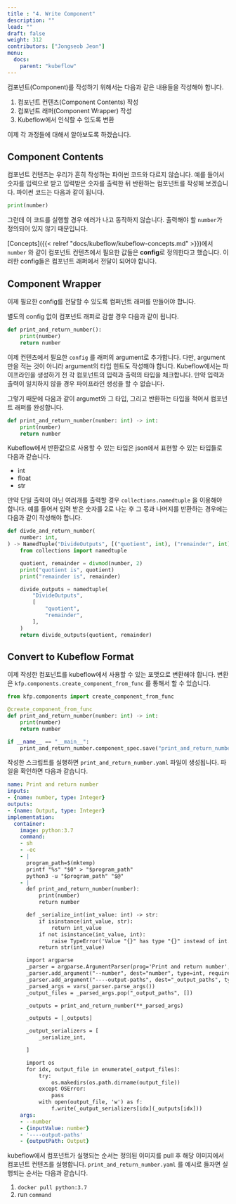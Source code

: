 ```yaml
---
title : "4. Write Component"
description: ""
lead: ""
draft: false
weight: 312
contributors: ["Jongseob Jeon"]
menu:
  docs:
    parent: "kubeflow"
---
```



컴포넌트(Component)를 작성하기 위해서는 다음과 같은 내용들을 작성해야 합니다.

1. 컴포넌트 컨텐츠(Component Contents) 작성
2. 컴포넌트 래퍼(Component Wrapper) 작성
3. Kubeflow에서 인식할 수 있도록 변환

이제 각 과정들에 대해서 알아보도록 하겠습니다.

## Component Contents

컴포넌트 컨텐츠는 우리가 흔히 작성하는 파이썬 코드와 다르지 않습니다.
예를 들어서 숫자를 입력으로 받고 입력받은 숫자를 출력한 뒤 반환하는 컴포넌트를 작성해 보겠습니다.
파이썬 코드는 다음과 같이 됩니다.

```python
print(number)
```

그런데 이 코드를 실행할 경우 에러가 나고 동작하지 않습니다.
출력해야 할 `number`가 정의되어 있지 않기 때문입니다.

[Concepts]({{< relref "docs/kubeflow/kubeflow-concepts.md" >}})에서 `number` 와 같이 컴포넌트 컨텐츠에서 필요한 값들은 **config**로 정의한다고 했습니다. 이러한 config들은 컴포넌트 래퍼에서 전달이 되어야 합니다.

## Component Wrapper

이제 필요한 config를 전달할 수 있도록 컴퍼넌트 래퍼를 만들어야 합니다.

별도의 config 없이 컴포넌트 래퍼로 감쌀 경우 다음과 같이 됩니다.

```python
def print_and_return_number():
    print(number)
    return number
```

이제 컨텐츠에서 필요한 `config` 를 래퍼의 argument로 추가합니다. 다만, argument 만을 적는 것이 아니라 argument의 타입 힌트도 작성해야 합니다. Kubeflow에서는 파이프라인을 생성하기 전 각 컴포넌트의 입력과 출력의 타입을 체크합니다. 만약 입력과 출력이 일치하지 않을 경우 파이프라인 생성을 할 수 없습니다.

그렇기 때문에 다음과 같이 argumet와 그 타입, 그리고 반환하는 타입을 적어서 컴포넌트 래퍼를 완성합니다.

```python
def print_and_return_number(number: int) -> int:
    print(number)
    return number
```

Kubeflow에서 반환값으로 사용할 수 있는 타입은 json에서 표현할 수 있는 타입들로 다음과 같습니다.

- int
- float
- str

만약 단일 출력이 아닌 여러개를 출력할 경우 `collections.namedtuple` 을 이용해야 합니다.
예를 들어서 입력 받은 숫자를 2로 나눈 후 그 몫과 나머지를 반환하는 경우에는 다음과 같이 작성해야 합니다.

```python
def divde_and_return_number(
    number: int,
) -> NamedTuple("DivideOutputs", [("quotient", int), ("remainder", int)]):
    from collections import namedtuple

    quotient, remainder = divmod(number, 2)
    print("quotient is", quotient)
    print("remainder is", remainder)

    divide_outputs = namedtuple(
        "DivideOutputs",
        [
            "quotient",
            "remainder",
        ],
    )
    return divide_outputs(quotient, remainder)
```

## Convert to Kubeflow Format

이제 작성한 컴포넌트를 kubeflow에서 사용할 수 있는 포맷으로 변환해야 합니다. 변환은 `kfp.components.create_component_from_func` 를 통해서 할 수 있습니다.

```python
from kfp.components import create_component_from_func

@create_component_from_func
def print_and_return_number(number: int) -> int:
    print(number)
    return number

if __name__ == "__main__":
    print_and_return_number.component_spec.save("print_and_return_number.yaml")
```

작성한 스크립트를 실행하면 `print_and_return_number.yaml` 파일이 생성됩니다. 파일을 확인하면 다음과 같습니다.

```yaml
name: Print and return number
inputs:
- {name: number, type: Integer}
outputs:
- {name: Output, type: Integer}
implementation:
  container:
    image: python:3.7
    command:
    - sh
    - -ec
    - |
      program_path=$(mktemp)
      printf "%s" "$0" > "$program_path"
      python3 -u "$program_path" "$@"
    - |
      def print_and_return_number(number):
          print(number)
          return number

      def _serialize_int(int_value: int) -> str:
          if isinstance(int_value, str):
              return int_value
          if not isinstance(int_value, int):
              raise TypeError('Value "{}" has type "{}" instead of int.'.format(str(int_value), str(type(int_value))))
          return str(int_value)

      import argparse
      _parser = argparse.ArgumentParser(prog='Print and return number', description='')
      _parser.add_argument("--number", dest="number", type=int, required=True, default=argparse.SUPPRESS)
      _parser.add_argument("----output-paths", dest="_output_paths", type=str, nargs=1)
      _parsed_args = vars(_parser.parse_args())
      _output_files = _parsed_args.pop("_output_paths", [])

      _outputs = print_and_return_number(**_parsed_args)

      _outputs = [_outputs]

      _output_serializers = [
          _serialize_int,

      ]

      import os
      for idx, output_file in enumerate(_output_files):
          try:
              os.makedirs(os.path.dirname(output_file))
          except OSError:
              pass
          with open(output_file, 'w') as f:
              f.write(_output_serializers[idx](_outputs[idx]))
    args:
    - --number
    - {inputValue: number}
    - '----output-paths'
    - {outputPath: Output}
```

kubeflow에서 컴포넌트가 실행되는 순서는 정의된 이미지를 pull 후 해당 이미지에서 컴포넌트 컨텐츠를 실행합니다.
`print_and_return_number.yaml` 를 예시로 들자면 실행되는 순서는 다음과 같습니다.

1. `docker pull python:3.7`
2. run `command`
